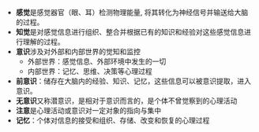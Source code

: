 * **感觉**是感觉器官（眼、耳）检测物理能量, 将其转化为神经信号并输送给大脑的过程。
* **知觉**是对感觉信息进行组织、整合并根据已有的知识和经验对这些感觉信息进行理解的过程。
* **意识**涉及对外部和内部世界的觉知和监控
  * 外部世界：感觉信息、外部环境中发生的一切
  * 内部世界：记忆、思维、决策等心理过程
* **前意识**：储存在大脑内的经验、知识、记忆，这些信息可以被意识提取，进入意识。
* **无意识**又称潜意识，是相对于意识而言的，是个体不曾觉察到的心理活动
* **注意**是心理活动或意识对一定对象的指向与集中
* **记忆**：个体对信息的接受和组织、存储、改变和恢复的心理过程
